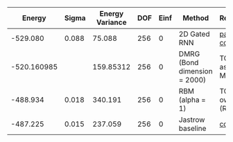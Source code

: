 | Energy      | Sigma | Energy Variance | DOF | Einf | Method                       | Reference |
|-------------|-------|-----------------|-----|------|------------------------------|-----------|
| -529.080    | 0.088 | 75.088          | 256 | 0    | 2D Gated RNN                 | [paper](https://arxiv.org/abs/2207.14314) [code](https://github.com/mhibatallah/RNNWavefunctions) |
| -520.160985 |       | 159.85312       | 256 | 0    | DMRG (Bond dimension = 2000) | TODO: ask Mohamed |
| -488.934    | 0.018 | 340.191         | 256 | 0    | RBM (alpha = 1)              | TODO: own code (RBM) |
| -487.225    | 0.015 | 237.059         | 256 | 0    | Jastrow baseline             | [code](https://github.com/varbench/methods/blob/main/scripts/Heisenberg/triangular_256_O/vmc_jastrow.sh) |
